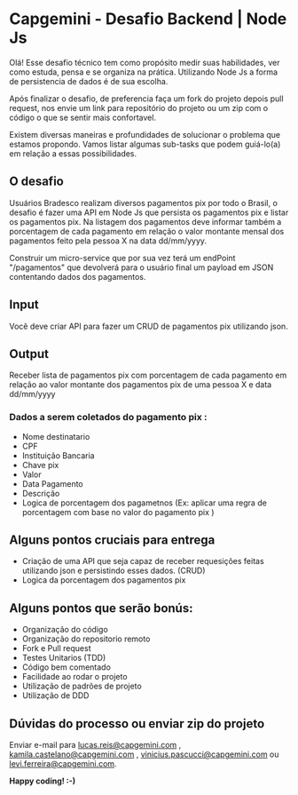 # Capgemini - Desafio Backend | Node Js

Olá! Esse desafio técnico tem como propósito medir suas habilidades, ver como estuda, pensa e se organiza na prática. Utilizando Node Js a forma de persistencia de dados é de sua escolha.

Após finalizar o desafio, de preferencia faça um fork do projeto depois pull request, nos envie um link para repositório do projeto ou um zip com o código o que se sentir mais confortavel.

Existem diversas maneiras e profundidades de solucionar o problema que estamos propondo. Vamos listar algumas sub-tasks que podem guiá-lo(a) em relação a essas possibilidades.

## O desafio
Usuários Bradesco realizam diversos pagamentos pix por todo o Brasil, o desafio é fazer uma API em Node Js que persista os pagamentos pix e listar os pagamentos pix. Na listagem dos pagamentos deve informar também a porcentagem de cada pagamento em relação o valor montante mensal dos pagamentos feito pela pessoa  X na data dd/mm/yyyy. 

Construir um micro-service que por sua vez terá um endPoint "/pagamentos" que  devolverá para o usuário final um payload em JSON contentando dados dos pagamentos.

## Input

Você deve criar API para fazer um CRUD de pagamentos pix utilizando  json. 

## Output

Receber lista de pagamentos pix com porcentagem de cada pagamento em relação ao valor montante dos pagamentos pix de uma pessoa X e data dd/mm/yyyy


### Dados a serem coletados do pagamento pix :

* Nome destinatario
* CPF
* Instituição Bancaria
* Chave pix
* Valor
* Data Pagamento
* Descrição
* Logica de porcentagem dos pagametnos (Ex: aplicar uma regra de porcentagem com base no valor do pagamento pix )

## Alguns pontos cruciais para entrega

* Criação de uma API que seja capaz de receber requesições feitas utilizando json e persistindo esses dados. (CRUD)
* Logica da porcentagem dos pagamentos pix

## Alguns pontos que serão bonús:

* Organização do código 
* Organização do repositorio remoto
* Fork e Pull request
* Testes Unitarios (TDD)
* Código bem comentado 
* Facilidade ao rodar o projeto
* Utilização de padrões de projeto 
* Utilização de DDD

## Dúvidas do processo ou enviar zip do projeto

Enviar e-mail para  lucas.reis@capgemini.com , kamila.castelano@capgemini.com , vinicius.pascucci@capgemini.com ou  levi.ferreira@capgemini.com.


**Happy coding! :-)**

